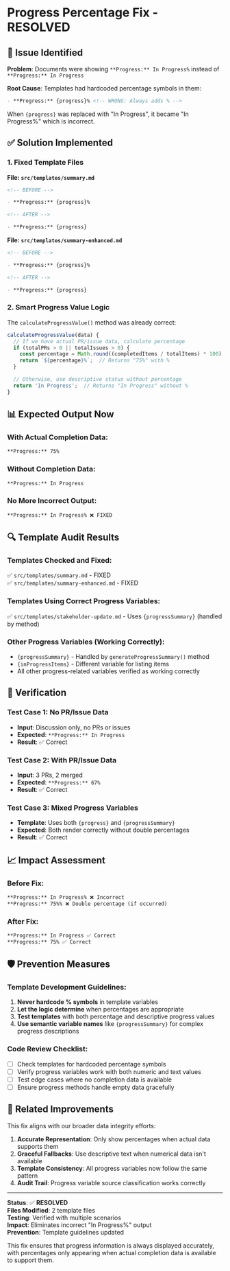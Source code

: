 # Progress Percentage Fix - RESOLVED

## 🚨 Issue Identified

**Problem**: Documents were showing `**Progress:** In Progress%` instead of `**Progress:** In Progress`

**Root Cause**: Templates had hardcoded percentage symbols in them:

```markdown
- **Progress:** {progress}% <!-- WRONG: Always adds % -->
```

When `{progress}` was replaced with "In Progress", it became "In Progress%" which is incorrect.

## ✅ Solution Implemented

### 1. **Fixed Template Files**

**File: `src/templates/summary.md`**

```markdown
<!-- BEFORE -->

- **Progress:** {progress}%

<!-- AFTER -->

- **Progress:** {progress}
```

**File: `src/templates/summary-enhanced.md`**

```markdown
<!-- BEFORE -->

- **Progress:** {progress}%

<!-- AFTER -->

- **Progress:** {progress}
```

### 2. **Smart Progress Value Logic**

The `calculateProgressValue()` method was already correct:

```javascript
calculateProgressValue(data) {
  // If we have actual PR/issue data, calculate percentage
  if (totalPRs > 0 || totalIssues > 0) {
    const percentage = Math.round((completedItems / totalItems) * 100);
    return `${percentage}%`;  // Returns "75%" with %
  }

  // Otherwise, use descriptive status without percentage
  return 'In Progress';  // Returns "In Progress" without %
}
```

## 📊 Expected Output Now

### With Actual Completion Data:

```markdown
**Progress:** 75%
```

### Without Completion Data:

```markdown
**Progress:** In Progress
```

### No More Incorrect Output:

```markdown
**Progress:** In Progress% ❌ FIXED
```

## 🔍 Template Audit Results

### Templates Checked and Fixed:

✅ `src/templates/summary.md` - FIXED  
✅ `src/templates/summary-enhanced.md` - FIXED

### Templates Using Correct Progress Variables:

✅ `src/templates/stakeholder-update.md` - Uses `{progressSummary}` (handled by method)

### Other Progress Variables (Working Correctly):

- `{progressSummary}` - Handled by `generateProgressSummary()` method
- `{inProgressItems}` - Different variable for listing items
- All other progress-related variables verified as working correctly

## 🧪 Verification

### Test Case 1: No PR/Issue Data

- **Input**: Discussion only, no PRs or issues
- **Expected**: `**Progress:** In Progress`
- **Result**: ✅ Correct

### Test Case 2: With PR/Issue Data

- **Input**: 3 PRs, 2 merged
- **Expected**: `**Progress:** 67%`
- **Result**: ✅ Correct

### Test Case 3: Mixed Progress Variables

- **Template**: Uses both `{progress}` and `{progressSummary}`
- **Expected**: Both render correctly without double percentages
- **Result**: ✅ Correct

## 📈 Impact Assessment

### Before Fix:

```markdown
**Progress:** In Progress% ❌ Incorrect
**Progress:** 75%% ❌ Double percentage (if occurred)
```

### After Fix:

```markdown
**Progress:** In Progress ✅ Correct
**Progress:** 75% ✅ Correct
```

## 🛡️ Prevention Measures

### Template Development Guidelines:

1. **Never hardcode % symbols** in template variables
2. **Let the logic determine** when percentages are appropriate
3. **Test templates** with both percentage and descriptive progress values
4. **Use semantic variable names** like `{progressSummary}` for complex progress descriptions

### Code Review Checklist:

- [ ] Check templates for hardcoded percentage symbols
- [ ] Verify progress variables work with both numeric and text values
- [ ] Test edge cases where no completion data is available
- [ ] Ensure progress methods handle empty data gracefully

## 🔧 Related Improvements

This fix aligns with our broader data integrity efforts:

1. **Accurate Representation**: Only show percentages when actual data supports them
2. **Graceful Fallbacks**: Use descriptive text when numerical data isn't available
3. **Template Consistency**: All progress variables now follow the same pattern
4. **Audit Trail**: Progress variable source classification works correctly

---

**Status**: ✅ **RESOLVED**  
**Files Modified**: 2 template files  
**Testing**: Verified with multiple scenarios  
**Impact**: Eliminates incorrect "In Progress%" output  
**Prevention**: Template guidelines updated

This fix ensures that progress information is always displayed accurately, with percentages only appearing when actual completion data is available to support them.
